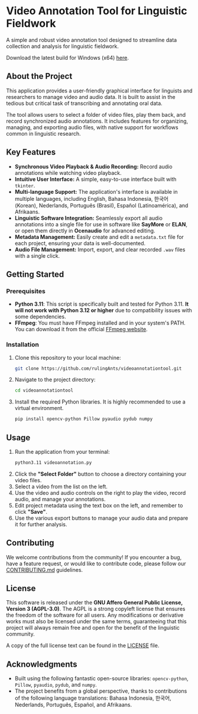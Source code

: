 # Video Annotation Tool for Linguistic Fieldwork

A simple and robust video annotation tool designed to streamline data collection and analysis for linguistic fieldwork.

Download the latest build for Windows (x64) [here](https://drive.google.com/file/d/1Cos0r0hxpJkkUguE0EgueQcGlUY7-u3b/view?usp=sharing).

## About the Project

This application provides a user-friendly graphical interface for linguists and researchers to manage video and audio data. It is built to assist in the tedious but critical task of transcribing and annotating oral data.

The tool allows users to select a folder of video files, play them back, and record synchronized audio annotations. It includes features for organizing, managing, and exporting audio files, with native support for workflows common in linguistic research.

## Key Features

  * **Synchronous Video Playback & Audio Recording:** Record audio annotations while watching video playback.
  * **Intuitive User Interface:** A simple, easy-to-use interface built with `tkinter`.
  * **Multi-language Support:** The application's interface is available in multiple languages, including English, Bahasa Indonesia, 한국어 (Korean), Nederlands, Português (Brasil), Español (Latinoamérica), and Afrikaans.
  * **Linguistic Software Integration:** Seamlessly export all audio annotations into a single file for use in software like **SayMore** or **ELAN**, or open them directly in **Ocenaudio** for advanced editing.
  * **Metadata Management:** Easily create and edit a `metadata.txt` file for each project, ensuring your data is well-documented.
  * **Audio File Management:** Import, export, and clear recorded `.wav` files with a single click.

## Getting Started

### Prerequisites

  * **Python 3.11**: This script is specifically built and tested for Python 3.11. **It will not work with Python 3.12 or higher** due to compatibility issues with some dependencies.
  * **FFmpeg**: You must have FFmpeg installed and in your system's PATH. You can download it from the official [FFmpeg website](https://ffmpeg.org/download.html).

### Installation

1.  Clone this repository to your local machine:
    ```bash
    git clone https://github.com/rulingAnts/videoannotationtool.git
    ```
2.  Navigate to the project directory:
    ```bash
    cd videoannotationtool
    ```
3.  Install the required Python libraries. It is highly recommended to use a virtual environment.
    ```bash
    pip install opencv-python Pillow pyaudio pydub numpy
    ```

## Usage

1.  Run the application from your terminal:
    ```bash
    python3.11 videoannotation.py
    ```
2.  Click the **"Select Folder"** button to choose a directory containing your video files.
3.  Select a video from the list on the left.
4.  Use the video and audio controls on the right to play the video, record audio, and manage your annotations.
5.  Edit project metadata using the text box on the left, and remember to click **"Save"**.
6.  Use the various export buttons to manage your audio data and prepare it for further analysis.

## Contributing

We welcome contributions from the community\! If you encounter a bug, have a feature request, or would like to contribute code, please follow our [CONTRIBUTING.md](https://www.google.com/search?q=CONTRIBUTING.md) guidelines.

## License

This software is released under the **GNU Affero General Public License, Version 3 (AGPL-3.0)**. The AGPL is a strong copyleft license that ensures the freedom of the software for all users. Any modifications or derivative works must also be licensed under the same terms, guaranteeing that this project will always remain free and open for the benefit of the linguistic community.

A copy of the full license text can be found in the [LICENSE](https://www.google.com/search?q=LICENSE) file.

## Acknowledgments

  * Built using the following fantastic open-source libraries: `opencv-python`, `Pillow`, `pyaudio`, `pydub`, and `numpy`.
  * The project benefits from a global perspective, thanks to contributions of the following language translations: Bahasa Indonesia, 한국어, Nederlands, Português, Español, and Afrikaans.
